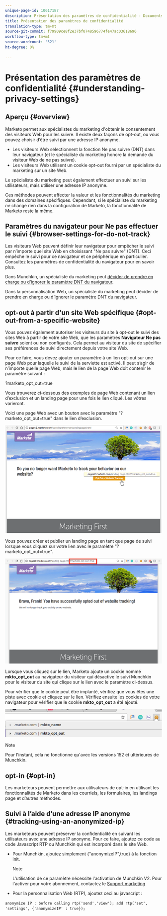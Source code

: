 ```yaml
---
unique-page-id: 10617187
description: Présentation des paramètres de confidentialité - Documents marketing - Documentation du produit
title: Présentation des paramètres de confidentialité
translation-type: tm+mt
source-git-commit: f79909ce8f2e37bf0748596774fe47ac03618696
workflow-type: tm+mt
source-wordcount: '521'
ht-degree: 0%

---
```



# Présentation des paramètres de confidentialité {#understanding-privacy-settings}

## Aperçu {#overview}

Marketo permet aux spécialistes du marketing d&#39;obtenir le consentement des visiteurs Web pour les suivre. Il existe deux façons de opt-out, ou vous pouvez choisir d’être suivi par une adresse IP anonyme.

* Les visiteurs Web sélectionnent la fonction Ne pas suivre (DNT) dans leur navigateur (et le spécialiste du marketing honore la demande du visiteur Web de ne pas suivre).
* Les visiteurs Web utilisent un cookie opt-out fourni par un spécialiste du marketing sur un site Web.

Le spécialiste du marketing peut également effectuer un suivi sur les utilisateurs, mais utiliser une adresse IP anonyme.

Ces méthodes peuvent affecter la valeur et les fonctionnalités du marketing dans des domaines spécifiques. Cependant, si le spécialiste du marketing *ne* change rien dans la configuration de Marketo, la fonctionnalité de Marketo reste la même.

## Paramètres du navigateur pour Ne pas effectuer le suivi {#browser-settings-for-do-not-track}

Les visiteurs Web peuvent définir leur navigateur pour empêcher le suivi par n’importe quel site Web en choisissant &quot;Ne pas suivre&quot; (DNT). Ceci empêche le suivi pour ce navigateur et ce périphérique en particulier. Consultez les paramètres de confidentialité du navigateur pour en savoir plus.

Dans Munchkin, un spécialiste du marketing peut [décider de prendre en charge ou d’ignorer le paramètre DNT du navigateur](/help/marketo/product-docs/administration/settings/edit-do-not-track-browser-support-settings.md).

Dans la personnalisation Web, un spécialiste du marketing peut décider de [prendre en charge ou d’ignorer le paramètre DNT du navigateur](/help/marketo/product-docs/web-personalization/getting-started/setting-web-personalization-to-do-not-track.md).

## opt-out à partir d&#39;un site Web spécifique {#opt-out-from-a-specific-website}

Vous pouvez également autoriser les visiteurs du site à opt-out le suivi des sites Web à partir de votre site Web, que les paramètres **Navigateur Ne pas suivre** soient ou non configurés. Cela permet au visiteur du site de spécifier ses préférences de suivi directement depuis votre site Web.

Pour ce faire, vous devez ajouter un paramètre à un lien opt-out sur une page Web pour laquelle le suivi de la serviette est activé. Il peut s’agir de n’importe quelle page Web, mais le lien de la page Web doit contenir le paramètre suivant :

?marketo_opt_out=true

Vous trouverez ci-dessous des exemples de page Web contenant un lien d’exclusion et un landing page pour une fois le lien cliqué. Les vôtres varieront.

Voici une page Web avec un bouton avec le paramètre &quot;?marketo_opt_out=true&quot; dans le lien d’exclusion.

![](assets/opt-out-1.png)

Vous pouvez créer et publier un landing page en tant que page de suivi lorsque vous cliquez sur votre lien avec le paramètre &quot;?marketo_opt_out=true&quot;.

![](assets/opt-out-2.png)

Lorsque vous cliquez sur le lien, Marketo ajoute un cookie nommé **mkto_opt_out** au navigateur du visiteur qui désactive le suivi Munchkin pour le visiteur du site qui clique sur le lien avec le paramètre ci-dessus.

Pour vérifier que le cookie peut être implanté, vérifiez que vous êtes une piste avec cookie et cliquez sur le lien. Vérifiez ensuite les cookies de votre navigateur pour vérifier que le cookie **mkto_opt_out** a été ajouté.

![](assets/opt-out-3.png)

>[!NOTE]
>
>Pour l&#39;instant, cela ne fonctionne qu&#39;avec les versions 152 et ultérieures de Munchkin.

## opt-in {#opt-in}

Les marketeurs peuvent permettre aux utilisateurs de opt-in en utilisant les fonctionnalités de Marketo dans les courriels, les formulaires, les landings page et d’autres méthodes.

## Suivi à l’aide d’une adresse IP anonyme {#tracking-using-an-anonymized-ip}

Les marketeurs peuvent préserver la confidentialité en suivant les utilisateurs avec une adresse IP anonyme. Pour ce faire, ajoutez ce code au code Javascript RTP ou Munchkin qui est incorporé dans le site Web.

* Pour Munchkin, ajoutez simplement {&quot;anonymizeIP&quot;,true} à la fonction init.

   >[!NOTE]
   >
   >L&#39;utilisation de ce paramètre nécessite l&#39;activation de Munchkin V2. Pour l&#39;activer pour votre abonnement, contactez le [Support marketing](http://nation.marketo.com/community/support_solutions).

* Pour la personnalisation Web (RTP), ajoutez ceci au javascript :

`anonymize IP : before calling rtp('send','view'); add rtp('set', 'settings', {'anonymizeIP' : true});`
